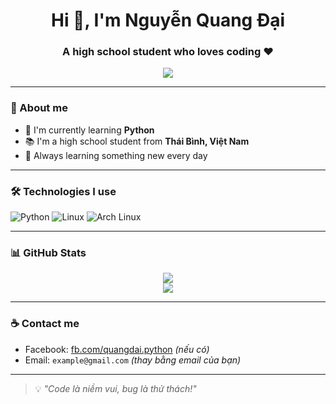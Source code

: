 <h1 align="center">Hi 👋, I'm Nguyễn Quang Đại</h1>
<h3 align="center">A high school student who loves coding ❤️</h3>

<p align="center">
  <img src="https://readme-typing-svg.herokuapp.com/?lines=Welcome+to+my+GitHub!;I+love+Python;I+make+tools.&center=true&size=20">
</p>

---

### 🧠 About me

- 🔭 I'm currently learning **Python**
- 📚 I'm a high school student from **Thái Bình, Việt Nam**  
- 🌱 Always learning something new every day  

---

### 🛠️ Technologies I use

![Python](https://img.shields.io/badge/-Python-3776AB?style=flat-square&logo=python&logoColor=white)
![Linux](https://img.shields.io/badge/-Linux-FCC624?style=flat-square&logo=linux&logoColor=black)
![Arch Linux](https://img.shields.io/badge/-Arch%20Linux-1793D1?style=flat-square&logo=arch-linux&logoColor=white)

---

### 📊 GitHub Stats

<p align="center">
  <img src="https://github-readme-stats.vercel.app/api?username=NguyenDai1382009&show_icons=true&theme=radical" />
  <br/>
  <img src="https://github-readme-stats.vercel.app/api/top-langs/?username=NguyenDai1382009&layout=compact&theme=radical" />
</p>

---

### ☕ Contact me

- Facebook: [fb.com/quangdai.python](https://fb.com/quangdai.python) *(nếu có)*
- Email: `example@gmail.com` *(thay bằng email của bạn)*

---

> 💡 *"Code là niềm vui, bug là thử thách!"*
